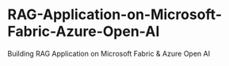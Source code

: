 # RAG-Application-on-Microsoft-Fabric-Azure-Open-AI
Building RAG Application on Microsoft Fabric &amp; Azure Open AI
